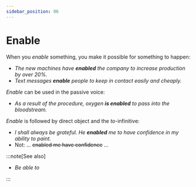 ```yaml
---
sidebar_position: 06
---
```


# Enable

When you *enable* something, you make it possible for something to happen:

- *The new machines have **enabled** the company to increase production by over 20%.*
- *Text messages **enable** people to keep in contact easily and cheaply.*

*Enable* can be used in the passive voice:

- *As a result of the procedure, oxygen **is enabled** to pass into the bloodstream.*

*Enable* is followed by direct object and the *to*\-infinitive:

- *I shall always be grateful. He **enabled** me to have confidence in my ability to paint.*
- Not: … ~~enabled me have confidence~~ …

:::note[See also]

- *Be able to*

:::

